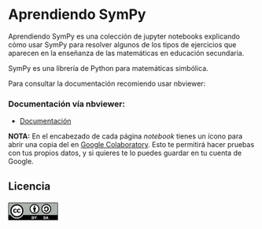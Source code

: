 # Aprendiendo SymPy


Aprendiendo SymPy es una colección de jupyter notebooks explicando cómo usar SymPy para resolver algunos de los tipos de ejercicios que aparecen en la enseñanza de las matemáticas en educación secundaria.

SymPy es una librería de Python para matemáticas simbólica.

Para consultar la documentación recomiendo usar nbviewer:

### Documentación vía nbviewer:

* [Documentación](http://nbviewer.jupyter.org/github/crdguez/aprendiendo_sympy/blob/master/00.introduccion.ipynb)

**NOTA:** En el encabezado de cada página *notebook* tienes un ícono para abrir una copia del en [Google Colaboratory](https://colab.research.google.com/notebooks/welcome.ipynb). Esto te permitirá hacer pruebas con tus propios datos, y si quieres te lo puedes guardar en tu cuenta de Google. 

## Licencia

<img src="img/attribution-share-alike-creative-commons-license.png" align="center" style="padding-right:0px" width="20%">
